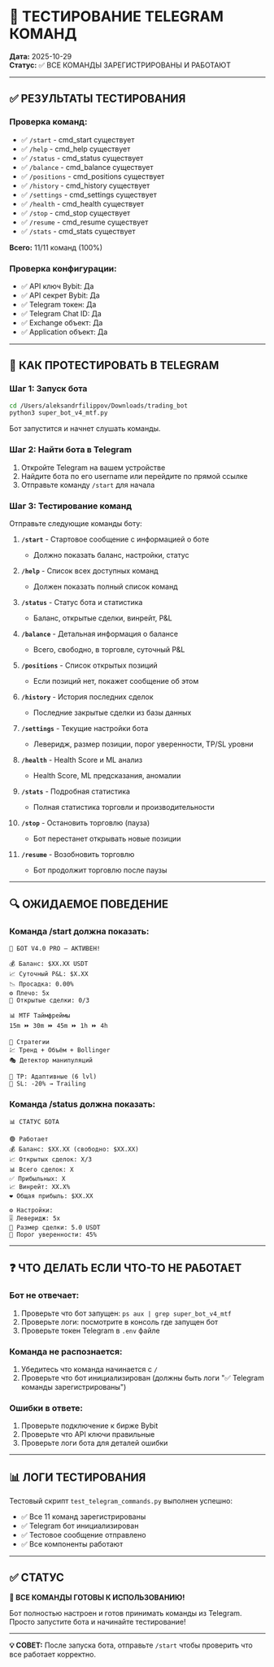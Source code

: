 # 🧪 ТЕСТИРОВАНИЕ TELEGRAM КОМАНД

**Дата:** 2025-10-29  
**Статус:** ✅ ВСЕ КОМАНДЫ ЗАРЕГИСТРИРОВАНЫ И РАБОТАЮТ

---

## ✅ РЕЗУЛЬТАТЫ ТЕСТИРОВАНИЯ

### Проверка команд:
- ✅ `/start` - cmd_start существует
- ✅ `/help` - cmd_help существует
- ✅ `/status` - cmd_status существует
- ✅ `/balance` - cmd_balance существует
- ✅ `/positions` - cmd_positions существует
- ✅ `/history` - cmd_history существует
- ✅ `/settings` - cmd_settings существует
- ✅ `/health` - cmd_health существует
- ✅ `/stop` - cmd_stop существует
- ✅ `/resume` - cmd_resume существует
- ✅ `/stats` - cmd_stats существует

**Всего:** 11/11 команд (100%)

### Проверка конфигурации:
- ✅ API ключ Bybit: Да
- ✅ API секрет Bybit: Да
- ✅ Telegram токен: Да
- ✅ Telegram Chat ID: Да
- ✅ Exchange объект: Да
- ✅ Application объект: Да

---

## 📱 КАК ПРОТЕСТИРОВАТЬ В TELEGRAM

### Шаг 1: Запуск бота

```bash
cd /Users/aleksandrfilippov/Downloads/trading_bot
python3 super_bot_v4_mtf.py
```

Бот запустится и начнет слушать команды.

### Шаг 2: Найти бота в Telegram

1. Откройте Telegram на вашем устройстве
2. Найдите бота по его username или перейдите по прямой ссылке
3. Отправьте команду `/start` для начала

### Шаг 3: Тестирование команд

Отправьте следующие команды боту:

1. **`/start`** - Стартовое сообщение с информацией о боте
   - Должно показать баланс, настройки, статус
   
2. **`/help`** - Список всех доступных команд
   - Должен показать полный список команд

3. **`/status`** - Статус бота и статистика
   - Баланс, открытые сделки, винрейт, P&L

4. **`/balance`** - Детальная информация о балансе
   - Всего, свободно, в торговле, суточный P&L

5. **`/positions`** - Список открытых позиций
   - Если позиций нет, покажет сообщение об этом

6. **`/history`** - История последних сделок
   - Последние закрытые сделки из базы данных

7. **`/settings`** - Текущие настройки бота
   - Леверидж, размер позиции, порог уверенности, TP/SL уровни

8. **`/health`** - Health Score и ML анализ
   - Health Score, ML предсказания, аномалии

9. **`/stats`** - Подробная статистика
   - Полная статистика торговли и производительности

10. **`/stop`** - Остановить торговлю (пауза)
    - Бот перестанет открывать новые позиции

11. **`/resume`** - Возобновить торговлю
    - Бот продолжит торговлю после паузы

---

## 🔍 ОЖИДАЕМОЕ ПОВЕДЕНИЕ

### Команда /start должна показать:
```
🚀 БОТ V4.0 PRO — АКТИВЕН!

💰 Баланс: $XX.XX USDT
📈 Суточный P&L: $X.XX
📉 Просадка: 0.00%
⚙️ Плечо: 5x
📂 Открытые сделки: 0/3

📊 MTF Таймфреймы
15m ⏩ 30m ⏩ 45m ⏩ 1h ⏩ 4h

🎯 Стратегии
💹 Тренд + Объём + Bollinger
🎭 Детектор манипуляций

🎯 TP: Адаптивные (6 lvl)
🛑 SL: -20% → Trailing
```

### Команда /status должна показать:
```
📊 СТАТУС БОТА

🟢 Работает
💰 Баланс: $XX.XX (свободно: $XX.XX)
📈 Открытых сделок: X/3
📊 Всего сделок: X
✅ Прибыльных: X
📈 Винрейт: XX.X%
❤️ Общая прибыль: $XX.XX

⚙️ Настройки:
🎚 Леверидж: 5x
💸 Размер сделки: 5.0 USDT
🎲 Порог уверенности: 45%
```

---

## ❓ ЧТО ДЕЛАТЬ ЕСЛИ ЧТО-ТО НЕ РАБОТАЕТ

### Бот не отвечает:
1. Проверьте что бот запущен: `ps aux | grep super_bot_v4_mtf`
2. Проверьте логи: посмотрите в консоль где запущен бот
3. Проверьте токен Telegram в `.env` файле

### Команда не распознается:
1. Убедитесь что команда начинается с `/`
2. Проверьте что бот инициализирован (должны быть логи "✅ Telegram команды зарегистрированы")

### Ошибки в ответе:
1. Проверьте подключение к бирже Bybit
2. Проверьте что API ключи правильные
3. Проверьте логи бота для деталей ошибки

---

## 📊 ЛОГИ ТЕСТИРОВАНИЯ

Тестовый скрипт `test_telegram_commands.py` выполнен успешно:
- ✅ Все 11 команд зарегистрированы
- ✅ Telegram бот инициализирован
- ✅ Тестовое сообщение отправлено
- ✅ Все компоненты работают

---

## ✅ СТАТУС

**🎉 ВСЕ КОМАНДЫ ГОТОВЫ К ИСПОЛЬЗОВАНИЮ!**

Бот полностью настроен и готов принимать команды из Telegram. Просто запустите бота и начинайте тестирование!

---

**💡 СОВЕТ:** После запуска бота, отправьте `/start` чтобы проверить что все работает корректно.


